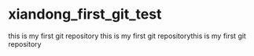 # xiandong_first_git_test
this is my  first git repository
this is my  first git repositorythis is my  first git repository
